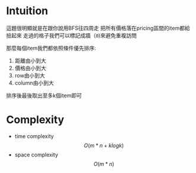 # Intuition

這題很明顯就是在跟你說用BFS往四周走
把所有價格落在pricing區間的item都給撿起來
走過的格子我們可以標記成牆（`0`)來避免重複訪問

那麼每個item我們都依照條件優先排序:
1. 距離由小到大
2. 價格由小到大
3. row由小到大
4. column由小到大

排序後最後取出至多k個item即可

# Complexity

- time complexity
$$O(m*n + klogk)$$
- space complexity
$$O(m*n)$$